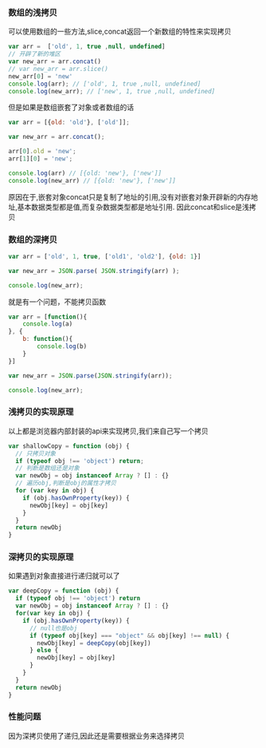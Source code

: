 ### 数组的浅拷贝
可以使用数组的一些方法,slice,concat返回一个新数组的特性来实现拷贝
```js
var arr =  ['old', 1, true ,null, undefined]
// 开辟了新的堆区
var new_arr = arr.concat()
// var new_arr = arr.slice()
new_arr[0] = 'new'
console.log(arr); // ['old', 1, true ,null, undefined]
console.log(new_arr); // ['new', 1, true ,null, undefined]
```

但是如果是数组嵌套了对象或者数组的话
```js
var arr = [{old: 'old'}, ['old']];

var new_arr = arr.concat();

arr[0].old = 'new';
arr[1][0] = 'new';

console.log(arr) // [{old: 'new'}, ['new']]
console.log(new_arr) // [{old: 'new'}, ['new']]
```
原因在于,嵌套对象concat只是复制了地址的引用,没有对嵌套对象开辟新的内存地址,基本数据类型都是值,而复杂数据类型都是地址引用.
因此concat和slice是浅拷贝

### 数组的深拷贝
```js
var arr = ['old', 1, true, ['old1', 'old2'], {old: 1}]

var new_arr = JSON.parse( JSON.stringify(arr) );

console.log(new_arr);
```
就是有一个问题，不能拷贝函数
```js
var arr = [function(){
    console.log(a)
}, {
    b: function(){
        console.log(b)
    }
}]

var new_arr = JSON.parse(JSON.stringify(arr));

console.log(new_arr);
```

### 浅拷贝的实现原理
以上都是浏览器内部封装的api来实现拷贝,我们来自己写一个拷贝
```js
var shallowCopy = function (obj) {
  // 只拷贝对象
  if (typeof obj !== 'object') return;
  // 判断是数组还是对象
  var newObj = obj instanceof Array ? [] : {}
  // 遍历obj,判断是obj的属性才拷贝
  for (var key in obj) {
    if (obj.hasOwnProperty(key)) {
      newObj[key] = obj[key]
    }
  }
  return newObj
}
```

### 深拷贝的实现原理
如果遇到对象直接进行递归就可以了
```js
var deepCopy = function (obj) {
  if (typeof obj !== 'object') return
  var newObj = obj instanceof Array ? [] : {}
  for(var key in obj) {
    if (obj.hasOwnProperty(key)) {
      // null也是obj
      if (typeof obj[key] === "object" && obj[key] !== null) {
        newObj[key] = deepCopy(obj[key])
      } else {
        newObj[key] = obj[key]
      }
    }
  }
  return newObj
}

```

### 性能问题
因为深拷贝使用了递归,因此还是需要根据业务来选择拷贝